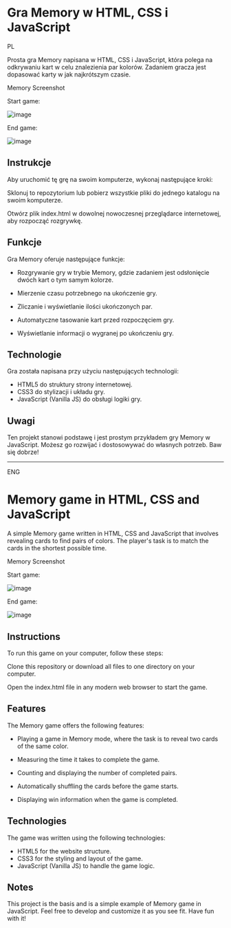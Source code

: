 # Gra Memory w HTML, CSS i JavaScript

PL

Prosta gra Memory napisana w HTML, CSS i JavaScript, która polega na odkrywaniu kart w celu znalezienia par kolorów. Zadaniem gracza jest dopasować karty w jak najkrótszym czasie.

Memory Screenshot

Start game: 



![image](https://github.com/SebastianK2000/MemoryGame/assets/127401994/975b9a2a-2dc1-4485-8b32-3e46167aaac7)



End game: 



![image](https://github.com/SebastianK2000/MemoryGame/assets/127401994/4a1c38bb-3d27-49de-90b8-75380aaee598)




## Instrukcje

Aby uruchomić tę grę na swoim komputerze, wykonaj następujące kroki:

Sklonuj to repozytorium lub pobierz wszystkie pliki do jednego katalogu na swoim komputerze.

Otwórz plik index.html w dowolnej nowoczesnej przeglądarce internetowej, aby rozpocząć rozgrywkę.

## Funkcje

Gra Memory oferuje następujące funkcje:

- Rozgrywanie gry w trybie Memory, gdzie zadaniem jest odsłonięcie dwóch kart o tym samym kolorze.

- Mierzenie czasu potrzebnego na ukończenie gry.

- Zliczanie i wyświetlanie ilości ukończonych par.

- Automatyczne tasowanie kart przed rozpoczęciem gry.

- Wyświetlanie informacji o wygranej po ukończeniu gry.

## Technologie

Gra została napisana przy użyciu następujących technologii:

- HTML5 do struktury strony internetowej.
- CSS3 do stylizacji i układu gry.
- JavaScript (Vanilla JS) do obsługi logiki gry.

## Uwagi

Ten projekt stanowi podstawę i jest prostym przykładem gry Memory w JavaScript. Możesz go rozwijać i dostosowywać do własnych potrzeb. Baw się dobrze!

--------------------------

ENG 

# Memory game in HTML, CSS and JavaScript


A simple Memory game written in HTML, CSS and JavaScript that involves revealing cards to find pairs of colors. The player's task is to match the cards in the shortest possible time.

Memory Screenshot

Start game: 



![image](https://github.com/SebastianK2000/MemoryGame/assets/127401994/975b9a2a-2dc1-4485-8b32-3e46167aaac7)



End game: 



![image](https://github.com/SebastianK2000/MemoryGame/assets/127401994/4a1c38bb-3d27-49de-90b8-75380aaee598)




## Instructions

To run this game on your computer, follow these steps:

Clone this repository or download all files to one directory on your computer.

Open the index.html file in any modern web browser to start the game.

## Features

The Memory game offers the following features:

- Playing a game in Memory mode, where the task is to reveal two cards of the same color.

- Measuring the time it takes to complete the game.

- Counting and displaying the number of completed pairs.

- Automatically shuffling the cards before the game starts.

- Displaying win information when the game is completed.

## Technologies

The game was written using the following technologies:

- HTML5 for the website structure.
- CSS3 for the styling and layout of the game.
- JavaScript (Vanilla JS) to handle the game logic.

## Notes

This project is the basis and is a simple example of Memory game in JavaScript. Feel free to develop and customize it as you see fit. Have fun with it!

